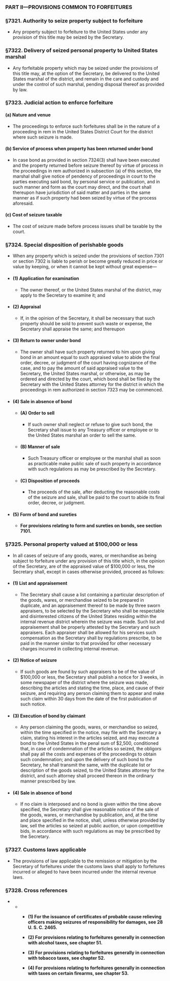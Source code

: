 ### PART II—PROVISIONS COMMON TO FORFEITURES

### §7321. Authority to seize property subject to forfeiture
* Any property subject to forfeiture to the United States under any provision of this title may be seized by the Secretary.

### §7322. Delivery of seized personal property to United States marshal
* Any forfeitable property which may be seized under the provisions of this title may, at the option of the Secretary, be delivered to the United States marshal of the district, and remain in the care and custody and under the control of such marshal, pending disposal thereof as provided by law.

### §7323. Judicial action to enforce forfeiture
#### (a) Nature and venue
* The proceedings to enforce such forfeitures shall be in the nature of a proceeding in rem in the United States District Court for the district where such seizure is made.

#### (b) Service of process when property has been returned under bond
* In case bond as provided in section 7324(3) shall have been executed and the property returned before seizure thereof by virtue of process in the proceedings in rem authorized in subsection (a) of this section, the marshal shall give notice of pendency of proceedings in court to the parties executing said bond, by personal service or publication, and in such manner and form as the court may direct, and the court shall thereupon have jurisdiction of said matter and parties in the same manner as if such property had been seized by virtue of the process aforesaid.

#### (c) Cost of seizure taxable
* The cost of seizure made before process issues shall be taxable by the court.

### §7324. Special disposition of perishable goods
* When any property which is seized under the provisions of section 7301 or section 7302 is liable to perish or become greatly reduced in price or value by keeping, or when it cannot be kept without great expense—

* #### (1) Application for examination
  * The owner thereof, or the United States marshal of the district, may apply to the Secretary to examine it; and

* #### (2) Appraisal
  * If, in the opinion of the Secretary, it shall be necessary that such property should be sold to prevent such waste or expense, the Secretary shall appraise the same; and thereupon

* #### (3) Return to owner under bond
  * The owner shall have such property returned to him upon giving bond in an amount equal to such appraised value to abide the final order, decree, or judgment of the court having cognizance of the case, and to pay the amount of said appraised value to the Secretary, the United States marshal, or otherwise, as may be ordered and directed by the court, which bond shall be filed by the Secretary with the United States attorney for the district in which the proceedings in rem authorized in section 7323 may be commenced.

* #### (4) Sale in absence of bond
  * #### (A) Order to sell
    * If such owner shall neglect or refuse to give such bond, the Secretary shall issue to any Treasury officer or employee or to the United States marshal an order to sell the same.

  * #### (B) Manner of sale
    * Such Treasury officer or employee or the marshal shall as soon as practicable make public sale of such property in accordance with such regulations as may be prescribed by the Secretary.

  * #### (C) Disposition of proceeds
    * The proceeds of the sale, after deducting the reasonable costs of the seizure and sale, shall be paid to the court to abide its final order, decree, or judgment.

* #### (5) Form of bond and sureties
    *  **For provisions relating to form and sureties on bonds, see section 7101.**

### §7325. Personal property valued at $100,000 or less
* In all cases of seizure of any goods, wares, or merchandise as being subject to forfeiture under any provision of this title which, in the opinion of the Secretary, are of the appraised value of $100,000 or less, the Secretary shall, except in cases otherwise provided, proceed as follows:

* #### (1) List and appraisement
  * The Secretary shall cause a list containing a particular description of the goods, wares, or merchandise seized to be prepared in duplicate, and an appraisement thereof to be made by three sworn appraisers, to be selected by the Secretary who shall be respectable and disinterested citizens of the United States residing within the internal revenue district wherein the seizure was made. Such list and appraisement shall be properly attested by the Secretary and such appraisers. Each appraiser shall be allowed for his services such compensation as the Secretary shall by regulations prescribe, to be paid in the manner similar to that provided for other necessary charges incurred in collecting internal revenue.

* #### (2) Notice of seizure
  * If such goods are found by such appraisers to be of the value of $100,000 or less, the Secretary shall publish a notice for 3 weeks, in some newspaper of the district where the seizure was made, describing the articles and stating the time, place, and cause of their seizure, and requiring any person claiming them to appear and make such claim within 30 days from the date of the first publication of such notice.

* #### (3) Execution of bond by claimant
  * Any person claiming the goods, wares, or merchandise so seized, within the time specified in the notice, may file with the Secretary a claim, stating his interest in the articles seized, and may execute a bond to the United States in the penal sum of $2,500, conditioned that, in case of condemnation of the articles so seized, the obligors shall pay all the costs and expenses of the proceedings to obtain such condemnation; and upon the delivery of such bond to the Secretary, he shall transmit the same, with the duplicate list or description of the goods seized, to the United States attorney for the district, and such attorney shall proceed thereon in the ordinary manner prescribed by law.

* #### (4) Sale in absence of bond
  * If no claim is interposed and no bond is given within the time above specified, the Secretary shall give reasonable notice of the sale of the goods, wares, or merchandise by publication, and, at the time and place specified in the notice, shall, unless otherwise provided by law, sell the articles so seized at public auction, or upon competitive bids, in accordance with such regulations as may be prescribed by the Secretary.

### §7327. Customs laws applicable
* The provisions of law applicable to the remission or mitigation by the Secretary of forfeitures under the customs laws shall apply to forfeitures incurred or alleged to have been incurred under the internal revenue laws.

### §7328. Cross references
* * * **(1) For the issuance of certificates of probable cause relieving officers making seizures of responsibility for damages, see 28 U. S. C. 2465.**

    * **(2) For provisions relating to forfeitures generally in connection with alcohol taxes, see chapter 51.**

    * **(3) For provisions relating to forfeitures generally in connection with tobacco taxes, see chapter 52.**

    * **(4) For provisions relating to forfeitures generally in connection with taxes on certain firearms, see chapter 53.**